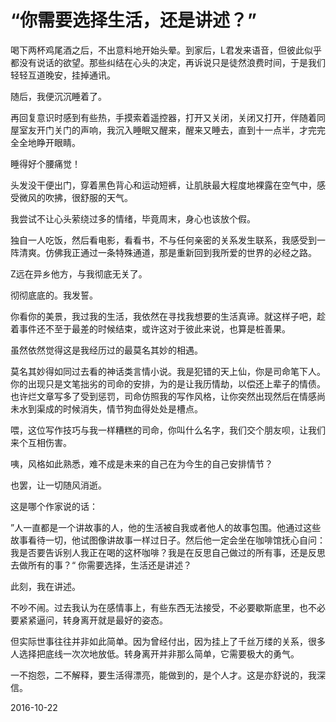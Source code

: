 # “你需要选择生活，还是讲述？”

喝下两杯鸡尾酒之后，不出意料地开始头晕。到家后，L君发来语音，但彼此似乎都没有说话的欲望。那些纠结在心头的决定，再诉说只是徒然浪费时间，于是我们轻轻互道晚安，挂掉通讯。

随后，我便沉沉睡着了。

再回复意识时感到有些热，手摸索着遥控器，打开又关闭，关闭又打开，伴随着同屋室友开门关门的声响，我沉入睡眠又醒来，醒来又睡去，直到十一点半，才完完全全地睁开眼睛。

睡得好个腰痛觉！



头发没干便出门，穿着黑色背心和运动短裤，让肌肤最大程度地裸露在空气中，感受微风的吹拂，很舒服的天气。

我尝试不让心头萦绕过多的情绪，毕竟周末，身心也该放个假。

独自一人吃饭，然后看电影，看看书，不与任何亲密的关系发生联系，我感受到一阵清爽。仿佛我正通过一条特殊通道，那是重新回到我所爱的世界的必经之路。



Z远在异乡他方，与我彻底无关了。

彻彻底底的。我发誓。

你看你的美景，我过我的生活，我依然在寻找我想要的生活真谛。就这样子吧，趁着事件还不至于最差的时候结束，或许这对于彼此来说，也算是桩善果。

虽然依然觉得这是我经历过的最莫名其妙的相遇。

莫名其妙得如同过去看的神话类言情小说。我是犯错的天上仙，你是司命笔下人。你的出现只是文笔拙劣的司命的安排，为的是让我历情劫，以偿还上辈子的情债。也许烂文章写多了受到惩罚，司命仿照我的写作风格，让你突然出现然后在情感尚未水到渠成的时候消失，情节狗血得处处是槽点。

喂，这位写作技巧与我一样糟糕的司命，你叫什么名字，我们交个朋友呗，让我们来个互相伤害。

咦，风格如此熟悉，难不成是未来的自己在为今生的自己安排情节？

也罢，让一切随风消逝。



这是哪个作家说的话：

”人一直都是一个讲故事的人，他的生活被自我或者他人的故事包围。他通过这些故事看待一切，他试图像讲故事一样过日子。然后他一定会坐在咖啡馆抚心自问：我是否要告诉别人我正在喝的这杯咖啡？我是在反思自己做过的所有事，还是反思去做所有的事？“
你需要选择，生活还是讲述？



此刻，我在讲述。

不吵不闹。过去我认为在感情事上，有些东西无法接受，不必要歇斯底里，也不必要紧紧逼问，转身离开就是最好的姿态。

但实际世事往往并非如此简单。因为曾经付出，因为挂上了千丝万缕的关系，很多人选择把底线一次次地放低。转身离开并非那么简单，它需要极大的勇气。

一不抱怨，二不解释，要生活得漂亮，能做到的，是个人才。这是亦舒说的，我深信。

2016-10-22